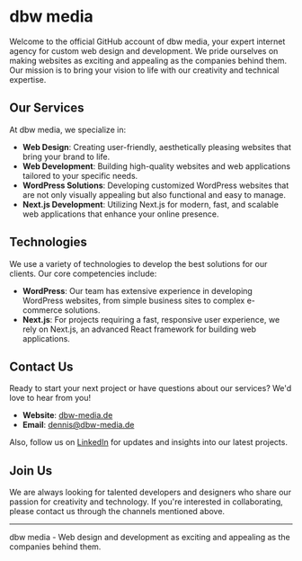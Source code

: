 # dbw media

Welcome to the official GitHub account of dbw media, your expert internet agency for custom web design and development. We pride ourselves on making websites as exciting and appealing as the companies behind them. Our mission is to bring your vision to life with our creativity and technical expertise.

## Our Services

At dbw media, we specialize in:

- **Web Design**: Creating user-friendly, aesthetically pleasing websites that bring your brand to life.
- **Web Development**: Building high-quality websites and web applications tailored to your specific needs.
- **WordPress Solutions**: Developing customized WordPress websites that are not only visually appealing but also functional and easy to manage.
- **Next.js Development**: Utilizing Next.js for modern, fast, and scalable web applications that enhance your online presence.

## Technologies

We use a variety of technologies to develop the best solutions for our clients. Our core competencies include:

- **WordPress**: Our team has extensive experience in developing WordPress websites, from simple business sites to complex e-commerce solutions.
- **Next.js**: For projects requiring a fast, responsive user experience, we rely on Next.js, an advanced React framework for building web applications.

## Contact Us

Ready to start your next project or have questions about our services? We'd love to hear from you!

- **Website**: [dbw-media.de](https://www.dbw-media.de)
- **Email**: dennis@dbw-media.de

Also, follow us on [LinkedIn]([LinkedIn-URL]) for updates and insights into our latest projects.

## Join Us

We are always looking for talented developers and designers who share our passion for creativity and technology. If you're interested in collaborating, please contact us through the channels mentioned above.

---

dbw media - Web design and development as exciting and appealing as the companies behind them.
